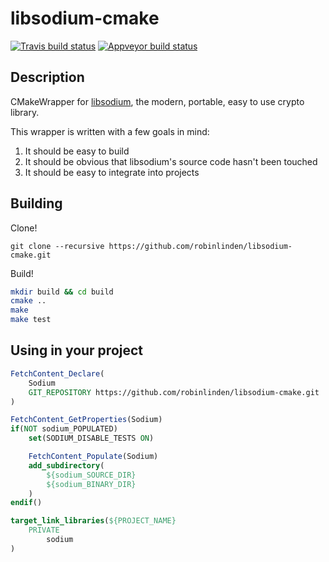 # libsodium-cmake

[![Travis build status](https://travis-ci.org/robinlinden/libsodium-cmake.svg?branch=master)](https://travis-ci.org/robinlinden/libsodium-cmake)
[![Appveyor build status](https://ci.appveyor.com/api/projects/status/ra7l1pmh1viiss6k/branch/master?svg=true)](https://ci.appveyor.com/project/robinlinden/libsodium-cmake/branch/master)

## Description

CMakeWrapper for [libsodium](https://github.com/jedisct1/libsodium), the modern, portable, easy to use crypto library.

This wrapper is written with a few goals in mind:
1. It should be easy to build
1. It should be obvious that libsodium's source code hasn't been touched
1. It should be easy to integrate into projects

## Building

Clone!

`git clone --recursive https://github.com/robinlinden/libsodium-cmake.git`

Build!

```sh
mkdir build && cd build
cmake ..
make
make test
```

## Using in your project

```cmake
FetchContent_Declare(
    Sodium
    GIT_REPOSITORY https://github.com/robinlinden/libsodium-cmake.git
)

FetchContent_GetProperties(Sodium)
if(NOT sodium_POPULATED)
    set(SODIUM_DISABLE_TESTS ON)

    FetchContent_Populate(Sodium)
    add_subdirectory(
        ${sodium_SOURCE_DIR}
        ${sodium_BINARY_DIR}
    )
endif()

target_link_libraries(${PROJECT_NAME}
    PRIVATE
        sodium
)
```
